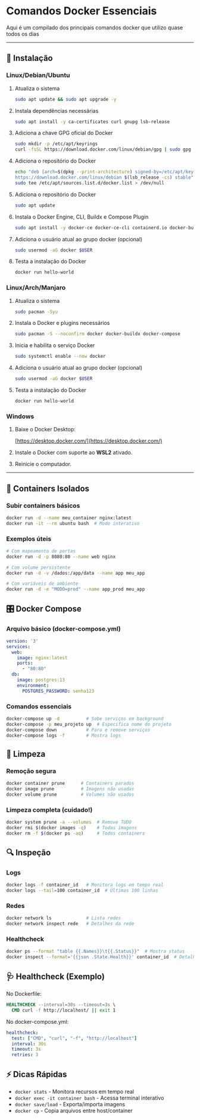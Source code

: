 # Comandos Docker Essenciais

Aqui é um compilado dos principais comandos docker que utilizo quase todos os dias

---

## 🔧 Instalação

### Linux/Debian/Ubuntu

  1. Atualiza o sistema

      ```bash
      sudo apt update && sudo apt upgrade -y
      ```

  2. Instala dependências necessárias

      ```bash
      sudo apt install -y ca-certificates curl gnupg lsb-release
      ```

  3. Adiciona a chave GPG oficial do Docker

      ```bash
      sudo mkdir -p /etc/apt/keyrings
      curl -fsSL https://download.docker.com/linux/debian/gpg | sudo gpg --dearmor -o /etc/apt/keyrings/docker.gpg
      ```


  4. Adiciona o repositório do Docker

      ```bash
      echo "deb [arch=$(dpkg --print-architecture) signed-by=/etc/apt/keyrings/docker.gpg] \
      https://download.docker.com/linux/debian $(lsb_release -cs) stable" | \
      sudo tee /etc/apt/sources.list.d/docker.list > /dev/null
      ```

  5. Adiciona o repositório do Docker

      ```bash
      sudo apt update
      ```


  6. Instala o Docker Engine, CLI, Buildx e Compose Plugin

      ```bash
      sudo apt install -y docker-ce docker-ce-cli containerd.io docker-buildx-plugin docker-compose-plugin
      ```

  7. Adiciona o usuário atual ao grupo docker (opcional)

      ```bash
      sudo usermod -aG docker $USER
      ```


  8. Testa a instalação do Docker

      ```bash
      docker run hello-world
      ```

### Linux/Arch/Manjaro

1. Atualiza o sistema

   ```bash
   sudo pacman -Syu
   ```

2. Instala o Docker e plugins necessários

   ```bash
   sudo pacman -S --noconfirm docker docker-buildx docker-compose
   ```

3. Inicia e habilita o serviço Docker

   ```bash
   sudo systemctl enable --now docker
   ```

4. Adiciona o usuário atual ao grupo docker (opcional)

   ```bash
   sudo usermod -aG docker $USER
   ```

5. Testa a instalação do Docker

   ```bash
   docker run hello-world
   ```

### Windows

1. Baixe o Docker Desktop:

   [https://desktop.docker.com/](https://desktop.docker.com/)

2. Instale o Docker com suporte ao **WSL2** ativado.

3. Reinicie o computador.

---

## 🐳 Containers Isolados

### Subir containers básicos
```bash
docker run -d --name meu_container nginx:latest
docker run -it --rm ubuntu bash  # Modo interativo
```

### Exemplos úteis
```bash
# Com mapeamento de portas
docker run -d -p 8080:80 --name web nginx

# Com volume persistente
docker run -d -v /dados:/app/data --name app meu_app

# Com variáveis de ambiente
docker run -d -e "MODO=prod" --name app_prod meu_app
```

## 🎛 Docker Compose

### Arquivo básico (docker-compose.yml)
```yaml
version: '3'
services:
  web:
    image: nginx:latest
    ports:
      - "80:80"
  db:
    image: postgres:13
    environment:
      POSTGRES_PASSWORD: senha123
```

### Comandos essenciais
```bash
docker-compose up -d          # Sobe serviços em background
docker-compose -p meu_projeto up  # Especifica nome do projeto
docker-compose down           # Para e remove serviços
docker-compose logs -f        # Mostra logs
```

## 🧹 Limpeza

### Remoção segura
```bash
docker container prune      # Containers parados
docker image prune          # Imagens não usadas
docker volume prune         # Volumes não usados
```

### Limpeza completa (cuidado!)
```bash
docker system prune -a --volumes  # Remove TUDO
docker rmi $(docker images -q)    # Todas imagens
docker rm -f $(docker ps -aq)     # Todos containers
```

## 🔍 Inspeção

### Logs
```bash
docker logs -f container_id   # Monitora logs em tempo real
docker logs --tail=100 container_id  # Últimas 100 linhas
```

### Redes
```bash
docker network ls             # Lista redes
docker network inspect rede   # Detalhes da rede
```

### Healthcheck
```bash
docker ps --format "table {{.Names}}\t{{.Status}}"  # Mostra status
docker inspect --format='{{json .State.Health}}' container_id  # Detalhes
```

## 🩺 Healthcheck (Exemplo)
No Dockerfile:
```dockerfile
HEALTHCHECK --interval=30s --timeout=3s \
  CMD curl -f http://localhost/ || exit 1
```

No docker-compose.yml:
```yaml
healthcheck:
  test: ["CMD", "curl", "-f", "http://localhost"]
  interval: 30s
  timeout: 3s
  retries: 3
```

## ⚡ Dicas Rápidas
- `docker stats` - Monitora recursos em tempo real
- `docker exec -it container bash` - Acessa terminal interativo
- `docker save/load` - Exporta/importa imagens
- `docker cp` - Copia arquivos entre host/container
